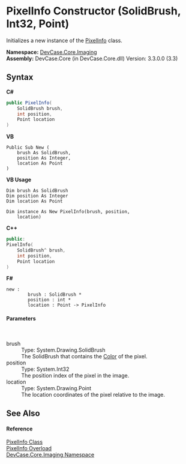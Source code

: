 # PixelInfo Constructor (SolidBrush, Int32, Point)
 

Initializes a new instance of the <a href="T_DevCase_Core_Imaging_PixelInfo">PixelInfo</a> class.

**Namespace:**&nbsp;<a href="N_DevCase_Core_Imaging">DevCase.Core.Imaging</a><br />**Assembly:**&nbsp;DevCase.Core (in DevCase.Core.dll) Version: 3.3.0.0 (3.3)

## Syntax

**C#**<br />
``` C#
public PixelInfo(
	SolidBrush brush,
	int position,
	Point location
)
```

**VB**<br />
``` VB
Public Sub New ( 
	brush As SolidBrush,
	position As Integer,
	location As Point
)
```

**VB Usage**<br />
``` VB Usage
Dim brush As SolidBrush
Dim position As Integer
Dim location As Point

Dim instance As New PixelInfo(brush, position, 
	location)
```

**C++**<br />
``` C++
public:
PixelInfo(
	SolidBrush^ brush, 
	int position, 
	Point location
)
```

**F#**<br />
``` F#
new : 
        brush : SolidBrush * 
        position : int * 
        location : Point -> PixelInfo
```


#### Parameters
&nbsp;<dl><dt>brush</dt><dd>Type: System.Drawing.SolidBrush<br />The SolidBrush that contains the <a href="P_DevCase_Core_Imaging_PixelInfo_Color">Color</a> of the pixel.</dd><dt>position</dt><dd>Type: System.Int32<br />The position index of the pixel in the image.</dd><dt>location</dt><dd>Type: System.Drawing.Point<br />The location coordinates of the pixel relative to the image.</dd></dl>

## See Also


#### Reference
<a href="T_DevCase_Core_Imaging_PixelInfo">PixelInfo Class</a><br /><a href="Overload_DevCase_Core_Imaging_PixelInfo__ctor">PixelInfo Overload</a><br /><a href="N_DevCase_Core_Imaging">DevCase.Core.Imaging Namespace</a><br />